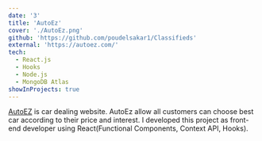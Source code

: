 ```yaml
---
date: '3'
title: 'AutoEz'
cover: './AutoEz.png'
github: 'https://github.com/poudelsakar1/Classifieds'
external: 'https://autoez.com/'
tech:
  - React.js
  - Hooks
  - Node.js
  - MongoDB Atlas
showInProjects: true
---
```


<a href="https://autoez.com">AutoEZ</a> is car dealing website. AutoEz allow all customers can choose best car according to their price and interest.
I developed this project as front-end developer using React(Functional Components, Context API, Hooks).
